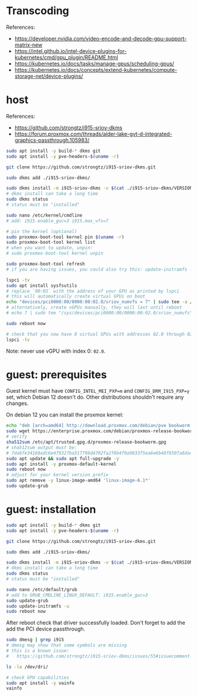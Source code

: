 
# Transcoding

References:
- https://developer.nvidia.com/video-encode-and-decode-gpu-support-matrix-new
- https://intel.github.io/intel-device-plugins-for-kubernetes/cmd/gpu_plugin/README.html
- https://kubernetes.io/docs/tasks/manage-gpus/scheduling-gpus/
- https://kubernetes.io/docs/concepts/extend-kubernetes/compute-storage-net/device-plugins/

# host

References:
- https://github.com/strongtz/i915-sriov-dkms
- https://forum.proxmox.com/threads/alder-lake-gvt-d-integrated-graphics-passthrough.105983/

```bash
sudo apt install -y build-* dkms git
sudo apt install -y pve-headers-$(uname -r)

git clone https://github.com/strongtz/i915-sriov-dkms.git

sudo dkms add ./i915-sriov-dkms/

sudo dkms install -m i915-sriov-dkms -v $(cat ./i915-sriov-dkms/VERSION) --force
# dkms install can take a long time
sudo dkms status
# status must be "installed"

sudo nano /etc/kernel/cmdline
# add: i915.enable_guc=3 i915.max_vfs=7

# pin the kernel (optional)
sudo proxmox-boot-tool kernel pin $(uname -r)
sudo proxmox-boot-tool kernel list
# when you want to update, unpin:
# sudo proxmox-boot-tool kernel unpin

sudo proxmox-boot-tool refresh
# if you are having issues, you could also try this: update-initramfs -u -k all

lspci -tv
sudo apt install sysfsutils
# replace `00:02` with the address of your GPU as printed by lspci
# this will automatically create virtual GPUs on boot
echo "devices/pci0000:00/0000:00:02.0/sriov_numvfs = 7" | sudo tee -a /etc/sysfs.conf
# alternatively, create vGPUs manually, they will last until reboot
# echo 7 | sudo tee "/sys/devices/pci0000:00/0000:00:02.0/sriov_numvfs"

sudo reboot now

# check that you now have 8 virtual GPUs with addresses 02.0 through 02.7
lspci -tv
```

Note: never use vGPU with index 0: `02.0`.

# guest: prerequisites

Guest kernel must have `CONFIG_INTEL_MEI_PXP=m` and `CONFIG_DRM_I915_PXP=y` set, which Debian 12 doesn't do.
Other distributions shouldn't require any changes.

On debian 12 you can install the proxmox kernel:

```bash
echo "deb [arch=amd64] http://download.proxmox.com/debian/pve bookworm pve-no-subscription" | sudo tee /etc/apt/sources.list.d/pve-install-repo.list
sudo wget https://enterprise.proxmox.com/debian/proxmox-release-bookworm.gpg -O /etc/apt/trusted.gpg.d/proxmox-release-bookworm.gpg
# verify
sha512sum /etc/apt/trusted.gpg.d/proxmox-release-bookworm.gpg
# sha512sum output must be:
# 7da6fe34168adc6e479327ba517796d4702fa2f8b4f0a9833f5ea6e6b48f6507a6da403a274fe201595edc86a84463d50383d07f64bdde2e3658108db7d6dc87 /etc/apt/trusted.gpg.d/proxmox-release-bookworm.gpg
sudo apt update && sudo apt full-upgrade -y
sudo apt install -y proxmox-default-kernel
sudo reboot now
# adjust for your kernel version prefix
sudo apt remove -y linux-image-amd64 'linux-image-6.1*'
sudo update-grub
```

# guest: installation

```bash
sudo apt install -y build-* dkms git
sudo apt install -y pve-headers-$(uname -r)

git clone https://github.com/strongtz/i915-sriov-dkms.git

sudo dkms add ./i915-sriov-dkms/

sudo dkms install -m i915-sriov-dkms -v $(cat ./i915-sriov-dkms/VERSION) --force
# dkms install can take a long time
sudo dkms status
# status must be "installed"

sudo nano /etc/default/grub
# add to GRUB_CMDLINE_LINUX_DEFAULT: i915.enable_guc=3
sudo update-grub
sudo update-initramfs -u
sudo reboot now
```

After reboot check that driver successfully loaded.
Don't forget to add the add the PCI device passthrough.

```bash
sudo dmesg | grep i915
# dmesg may show that some symbols are missing
# this is a known issue:
#   https://github.com/strongtz/i915-sriov-dkms/issues/55#issuecomment-1478305083

ls -la /dev/dri/

# check GPU capabilities
sudo apt install -y vainfo
vainfo
```
